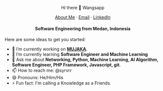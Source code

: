 <p align=center>
  Hi there 👋 Wangsapp
</p>

<p align="center">
    <a href="https://sayray303.github.io">About Me</a>
    ·
    <a href="mailto:andi.prayogi30@gmail.com">Email</a>
    ·
    <a href="https://linkedin.com/in/andi-prayogi-2a8a11157">LinkedIn</a>
</p>
<p align="center">
  <h4 align="center">Software Engineering from Medan, Indonesia</h4>
</p>

<!--
<p align="center"> 
  <img align="center" src="https://komarev.com/ghpvc/?username=hashirshoaeb&color=blue&style=flat-square" alt="hashirshoaeb profile views" />
</p>
 **sayray303/sayray303** is a ✨ _special_ ✨ repository because its `README.md` (this file) appears on your GitHub profile. -->

Here are some ideas to get you started:

- 🔭 I’m currently working on **[MUJAKA](https://www.mujaka.net/)**.
- 🌱 I’m currently learning **Software Engineer and Machine Learning**
- 💬 Ask me about **Networking, Python, Machine Learning, AI Algorithm, Software Engineer, PHP Framework, Javascript, git**.
- 📫 How to reach me: @syrvrr
- 😄 Pronouns: He/Him/His
- ⚡ Fun fact: I'm calling a Knowledge as a  Friends.

<!-- - 👯 I’m looking to collaborate on ...
- 🤔 I’m looking for help with ... -->
